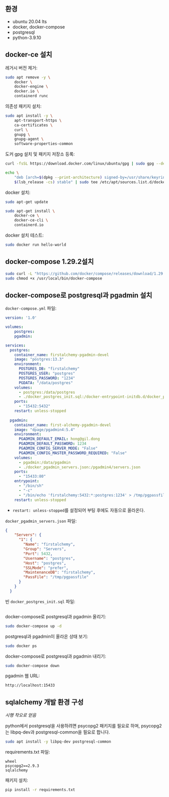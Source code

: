 ## 환경

- ubuntu 20.04 lts
- docker, docker-compose
- postgresql
- python-3.9.10

## docker-ce 설치

레거시 버전 제거:

```sh
sudo apt remove -y \
	docker \
	docker-engine \
	docker.io \
	containerd runc
```

의존성 패키지 설치:

```sh
sudo apt install -y \
	apt-transport-https \
	ca-certificates \
	curl \
	gnupg \
	gnupg-agent \
	software-properties-common
```

도커 gpg 설치 및 패키지 저장소 등록:

```sh
curl -fsSL https://download.docker.com/linux/ubuntu/gpg | sudo gpg --dearmor -o /usr/share/keyrings/docker-archive-keyring.gpg

echo \
	"deb [arch=$(dpkg --print-architecture) signed-by=/usr/share/keyrings/docker-archive-keyring.gpg] https://download.docker.com/linux/ubuntu \
	$(lsb_release -cs) stable" | sudo tee /etc/apt/sources.list.d/docker.list > /dev/null
```

docker 설치:

```sh
sudo apt-get update

sudo apt-get install \
	docker-ce \
	docker-ce-cli \
	containerd.io
```

docker 설치 테스트:

```sh
sudo docker run hello-world
```

## docker-compose 1.29.2설치

```sh
sudo curl -L "https://github.com/docker/compose/releases/download/1.29.2/docker-compose-$(uname -s)-$(uname -m)" -o /usr/local/bin/docker-compose
sudo chmod +x /usr/local/bin/docker-compose
```

## docker-compose로 postgresql과 pgadmin 설치

`docker-compose.yml` 파일:

```yaml
version: '1.0'

volumes:
    postgres:
    pgadmin:

services:
  postgres:
    container_name: firstalchemy-pgadmin-devel
    image: "postgres:13.3"
    environment:
      POSTGRES_DB: "firstalchemy"
      POSTGRES_USER: "postgres"
      POSTGRES_PASSWORD: "1234"
      PGDATA: "/data/postgres"
    volumes:
      - postgres:/data/postgres
      - ./docker_postgres_init.sql:/docker-entrypoint-initdb.d/docker_postgres_init.sql
    ports:
      - "15432:5432"
    restart: unless-stopped
    
  pgadmin:
    container_name: first-alchemy-pgadmin-devel
    image: "dpage/pgadmin4:5.4"
    environment:
      PGADMIN_DEFAULT_EMAIL: hong@gil.dong
      PGADMIN_DEFAULT_PASSWORD: 1234
      PGADMIN_CONFIG_SERVER_MODE: "False"
      PGADMIN_CONFIG_MASTER_PASSWORD_REQUIRED: "False"
    volumes:
      - pgadmin:/data/pgadmin
      - ./docker_pgadmin_servers.json:/pgadmin4/servers.json
    ports:
      - "15433:80"
    entrypoint:
      - "/bin/sh"
      - "-c"
      - "/bin/echo 'firstalchemy:5432:*:postgres:1234' > /tmp/pgpassfile && chmod 600 /tmp/pgpassfile && /entrypoint.sh"
    restart: unless-stopped
```

- `restart: unless-stopped`를 설정되어 부팅 후에도 자동으로 올라온다.

`docker_pgadmin_servers.json` 파일:

```json
{
    "Servers": {
      "1": {
        "Name": "firstalchemy",
        "Group": "Servers",
        "Port": 5432,
        "Username": "postgres",
        "Host": "postgres",
        "SSLMode": "prefer",
        "MaintenanceDB": "firstalchemy",
        "PassFile": "/tmp/pgpassfile"
      }
    }
  }

```

빈 `docker_postgres_init.sql` 파일:

```sql

```

docker-compose로 postgresql과 pgadmin 올리기:

```sh
sudo docker-compose up -d
```

postgresql과 pgadmin이 올라온 상태 보기:

```sh
sudo docker ps
```

docker-compose로 postgresql과 pgadmin 내리기:

```sh
sudo docker-compose down
```

pgadmin 웹 URL:

```
http://localhost:15433
```

## sqlalchemy 개발 환경 구성

*시행 착오로 얻음*

python에서 postgresql을 사용하려면 psycopg2 패키지를 필요로 하며, psycopg2는 libpq-dev과 postgresql-common을 필요로 합니다.

```sh
sudo apt install -y libpq-dev postgresql-common
```

requirements.txt 파일:

```
wheel
psycopg2==2.9.3
sqlalchemy
```

패키지 설치:

```sh
pip install -r requirements.txt
```


